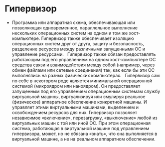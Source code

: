 # Гипервизор

* Программа или аппаратная схема, обеспечивающая или позволяющая одновременное, параллельное выполнение нескольких операционных систем на одном и том же хост-компьютере. Гипервизор также обеспечивает изоляцию операционных систем друг от друга, защиту и безопасность, разделение ресурсов между различными запущенными ОС и управление ресурсами.
 
Гипервизор также обязан предоставлять работающим под его управлением на одном хост-компьютере ОС средства связи и взаимодействия между собой (например, через обмен файлами или сетевые соединения) так, как если бы эти ОС выполнялись на разных физических компьютерах.
 
Гипервизор сам по себе в некотором роде является минимальной операционной системой (микроядром или наноядром). Он предоставляет запущенным под его управлением операционным системам службу виртуальной машины, виртуализируя или эмулируя реальное (физическое) аппаратное обеспечение конкретной машины. И управляет этими виртуальными машинами, выделением и освобождением ресурсов для них. Гипервизор позволяет независимое «включение», перезагрузку, «выключение» любой из виртуальных машин с той или иной ОС. При этом операционная система, работающая в виртуальной машине под управлением гипервизора, может, но не обязана «знать», что она выполняется в виртуальной машине, а не на реальном аппаратном обеспечении.

